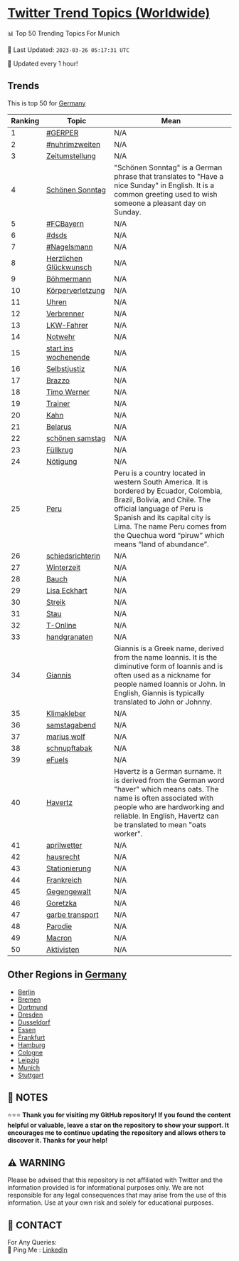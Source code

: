 [Twitter Trend Topics (Worldwide)](https://github.com/ErcinDedeoglu/Twitter-Trend-Topics)
==========


📊 Top 50 Trending Topics For Munich

📆 Last Updated: `2023-03-26 05:17:31 UTC`

🔧 Updated every 1 hour!


## Trends

This is top 50 for [Germany](</Germany>)

| Ranking | Topic | Mean |
| ------- | ------------ | ------------ |
| 1 | [#GERPER](http://twitter.com/search?q=%23GERPER) | N/A |
| 2 | [#nuhrimzweiten](http://twitter.com/search?q=%23nuhrimzweiten) | N/A |
| 3 | [Zeitumstellung](http://twitter.com/search?q=Zeitumstellung) | N/A |
| 4 | [Schönen Sonntag](http://twitter.com/search?q=Sch%c3%b6nen+Sonntag) | "Schönen Sonntag" is a German phrase that translates to "Have a nice Sunday" in English. It is a common greeting used to wish someone a pleasant day on Sunday. |
| 5 | [#FCBayern](http://twitter.com/search?q=%23FCBayern) | N/A |
| 6 | [#dsds](http://twitter.com/search?q=%23dsds) | N/A |
| 7 | [#Nagelsmann](http://twitter.com/search?q=%23Nagelsmann) | N/A |
| 8 | [Herzlichen Glückwunsch](http://twitter.com/search?q=Herzlichen+Gl%c3%bcckwunsch) | N/A |
| 9 | [Böhmermann](http://twitter.com/search?q=B%c3%b6hmermann) | N/A |
| 10 | [Körperverletzung](http://twitter.com/search?q=K%c3%b6rperverletzung) | N/A |
| 11 | [Uhren](http://twitter.com/search?q=Uhren) | N/A |
| 12 | [Verbrenner](http://twitter.com/search?q=Verbrenner) | N/A |
| 13 | [LKW-Fahrer](http://twitter.com/search?q=LKW-Fahrer) | N/A |
| 14 | [Notwehr](http://twitter.com/search?q=Notwehr) | N/A |
| 15 | [start ins wochenende](http://twitter.com/search?q=start+ins+wochenende) | N/A |
| 16 | [Selbstjustiz](http://twitter.com/search?q=Selbstjustiz) | N/A |
| 17 | [Brazzo](http://twitter.com/search?q=Brazzo) | N/A |
| 18 | [Timo Werner](http://twitter.com/search?q=Timo+Werner) | N/A |
| 19 | [Trainer](http://twitter.com/search?q=Trainer) | N/A |
| 20 | [Kahn](http://twitter.com/search?q=Kahn) | N/A |
| 21 | [Belarus](http://twitter.com/search?q=Belarus) | N/A |
| 22 | [schönen samstag](http://twitter.com/search?q=sch%c3%b6nen+samstag) | N/A |
| 23 | [Füllkrug](http://twitter.com/search?q=F%c3%bcllkrug) | N/A |
| 24 | [Nötigung](http://twitter.com/search?q=N%c3%b6tigung) | N/A |
| 25 | [Peru](http://twitter.com/search?q=Peru) | Peru is a country located in western South America. It is bordered by Ecuador, Colombia, Brazil, Bolivia, and Chile. The official language of Peru is Spanish and its capital city is Lima. The name Peru comes from the Quechua word “piruw” which means “land of abundance”. |
| 26 | [schiedsrichterin](http://twitter.com/search?q=schiedsrichterin) | N/A |
| 27 | [Winterzeit](http://twitter.com/search?q=Winterzeit) | N/A |
| 28 | [Bauch](http://twitter.com/search?q=Bauch) | N/A |
| 29 | [Lisa Eckhart](http://twitter.com/search?q=Lisa+Eckhart) | N/A |
| 30 | [Streik](http://twitter.com/search?q=Streik) | N/A |
| 31 | [Stau](http://twitter.com/search?q=Stau) | N/A |
| 32 | [T-Online](http://twitter.com/search?q=T-Online) | N/A |
| 33 | [handgranaten](http://twitter.com/search?q=handgranaten) | N/A |
| 34 | [Giannis](http://twitter.com/search?q=Giannis) | Giannis is a Greek name, derived from the name Ioannis. It is the diminutive form of Ioannis and is often used as a nickname for people named Ioannis or John. In English, Giannis is typically translated to John or Johnny. |
| 35 | [Klimakleber](http://twitter.com/search?q=Klimakleber) | N/A |
| 36 | [samstagabend](http://twitter.com/search?q=samstagabend) | N/A |
| 37 | [marius wolf](http://twitter.com/search?q=marius+wolf) | N/A |
| 38 | [schnupftabak](http://twitter.com/search?q=schnupftabak) | N/A |
| 39 | [eFuels](http://twitter.com/search?q=eFuels) | N/A |
| 40 | [Havertz](http://twitter.com/search?q=Havertz) | Havertz is a German surname. It is derived from the German word "haver" which means oats. The name is often associated with people who are hardworking and reliable. In English, Havertz can be translated to mean "oats worker". |
| 41 | [aprilwetter](http://twitter.com/search?q=aprilwetter) | N/A |
| 42 | [hausrecht](http://twitter.com/search?q=hausrecht) | N/A |
| 43 | [Stationierung](http://twitter.com/search?q=Stationierung) | N/A |
| 44 | [Frankreich](http://twitter.com/search?q=Frankreich) | N/A |
| 45 | [Gegengewalt](http://twitter.com/search?q=Gegengewalt) | N/A |
| 46 | [Goretzka](http://twitter.com/search?q=Goretzka) | N/A |
| 47 | [garbe transport](http://twitter.com/search?q=garbe+transport) | N/A |
| 48 | [Parodie](http://twitter.com/search?q=Parodie) | N/A |
| 49 | [Macron](http://twitter.com/search?q=Macron) | N/A |
| 50 | [Aktivisten](http://twitter.com/search?q=Aktivisten) | N/A |



## Other Regions in [Germany](</Germany>)

* [Berlin](</Germany/Berlin.md>)
* [Bremen](</Germany/Bremen.md>)
* [Dortmund](</Germany/Dortmund.md>)
* [Dresden](</Germany/Dresden.md>)
* [Dusseldorf](</Germany/Dusseldorf.md>)
* [Essen](</Germany/Essen.md>)
* [Frankfurt](</Germany/Frankfurt.md>)
* [Hamburg](</Germany/Hamburg.md>)
* [Cologne](</Germany/Cologne.md>)
* [Leipzig](</Germany/Leipzig.md>)
* [Munich](</Germany/Munich.md>)
* [Stuttgart](</Germany/Stuttgart.md>)



## 📝 NOTES

⭐⭐⭐ **Thank you for visiting my GitHub repository! If you found the content helpful or valuable, leave a star on the repository to show your support. It encourages me to continue updating the repository and allows others to discover it. Thanks for your help!**


## ⚠️ WARNING

Please be advised that this repository is not affiliated with Twitter and the information provided is for informational purposes only. We are not responsible for any legal consequences that may arise from the use of this information. Use at your own risk and solely for educational purposes.


## 📨 CONTACT

 For Any Queries:  
            🏓 Ping Me : [LinkedIn](https://www.linkedin.com/in/ercindedeoglu/)
